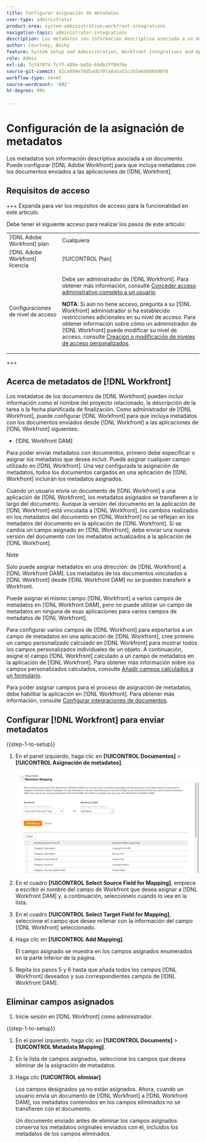 ```yaml
---
title: Configurar asignación de metadatos
user-type: administrator
product-area: system-administration;workfront-integrations
navigation-topic: administrator-integrations
description: Los metadatos son información descriptiva asociada a un documento. Puede configurar [!DNL Adobe Workfront] para que incluya metadatos con los documentos enviados a aplicaciones de  [!DNL Workfront] .
author: Courtney, Becky
feature: System Setup and Administration, Workfront Integrations and Apps
role: Admin
exl-id: 7cf4787d-7cff-489e-bd5b-69db3ff09f6e
source-git-commit: d2ca099e78d5adb707a0a5a53ccb2e6dd06698f8
workflow-type: tm+mt
source-wordcount: '602'
ht-degree: 99%

---
```


# Configuración de la asignación de metadatos

Los metadatos son información descriptiva asociada a un documento. Puede configurar [!DNL Adobe Workfront] para que incluya metadatos con los documentos enviados a las aplicaciones de [!DNL Workfront].

## Requisitos de acceso

+++ Expanda para ver los requisitos de acceso para la funcionalidad en este artículo.

Debe tener el siguiente acceso para realizar los pasos de este artículo:

<table style="table-layout:auto"> 
 <col> 
 <col> 
 <tbody> 
  <tr> 
   <td role="rowheader">[!DNL Adobe Workfront] plan</td> 
   <td>Cualquiera</td> 
  </tr> 
  <tr> 
   <td role="rowheader">[!DNL Adobe Workfront] licencia</td> 
   <td>[!UICONTROL Plan]</td> 
  </tr> 
  <tr> 
   <td role="rowheader">Configuraciones de nivel de acceso</td> 
   <td> <p>Debe ser administrador de [!DNL Workfront]. Para obtener más información, consulte <a href="../../administration-and-setup/add-users/configure-and-grant-access/grant-a-user-full-administrative-access.md" class="MCXref xref">Conceder acceso administrativo completo a un usuario</a>.</p> <p><b>NOTA</b>: Si aún no tiene acceso, pregunta a su [!DNL Workfront] administrador si ha establecido restricciones adicionales en su nivel de acceso. Para obtener información sobre cómo un administrador de [!DNL Workfront] puede modificar su nivel de acceso, consulte <a href="../../administration-and-setup/add-users/configure-and-grant-access/create-modify-access-levels.md" class="MCXref xref">Creación o modificación de niveles de acceso personalizados</a>.</p> </td> 
  </tr> 
 </tbody> 
</table>

+++

## Acerca de metadatos de [!DNL Workfront]

Los metadatos de los documentos de [!DNL Workfront] pueden incluir información como el nombre del proyecto relacionado, la descripción de la tarea o la fecha planificada de finalización. Como administrador de [!DNL Workfront], puede configurar [!DNL Workfront] para que incluya metadatos con los documentos enviados desde [!DNL Workfront] a las aplicaciones de [!DNL Workfront] siguientes:

* [!DNL Workfront DAM]

Para poder enviar metadatos con documentos, primero debe especificar o asignar los metadatos que desea incluir. Puede asignar cualquier campo utilizado en [!DNL Workfront]. Una vez configurada la asignación de metadatos, todos los documentos cargados en una aplicación de [!DNL Workfront] incluirán los metadatos asignados.

Cuando un usuario envía un documento de [!DNL Workfront] a una aplicación de [!DNL Workfront], los metadatos asignados se transfieren a lo largo del documento. Aunque la versión del documento en la aplicación de [!DNL Workfront] está vinculada a [!DNL Workfront], los cambios realizados en los metadatos del documento en [!DNL Workfront] no se reflejan en los metadatos del documento en la aplicación de [!DNL Workfront]. Si se cambia un campo asignado en [!DNL Workfront], debe enviar una nueva versión del documento con los metadatos actualizados a la aplicación de [!DNL Workfront].

>[!NOTE]
>
>Solo puede asignar metadatos en una dirección: de [!DNL Workfront] a [!DNL Workfront DAM]. Los metadatos de los documentos vinculados a [!DNL Workfront] desde [!DNL Workfront DAM] no se pueden transferir a Workfront.

Puede asignar el mismo campo [!DNL Workfront] a varios campos de metadatos en [!DNL Workfront DAM], pero no puede utilizar un campo de metadatos en ninguna de esas aplicaciones para varios campos de metadatos de [!DNL Workfront].

Para configurar varios campos de [!DNL Workfront] para exportarlos a un campo de metadatos en una aplicación de [!DNL Workfront], cree primero un campo personalizado calculado en [!DNL Workfront] para mostrar todos los campos personalizados individuales de un objeto. A continuación, asigne el campo [!DNL Workfront] calculado a un campo de metadatos en la aplicación de [!DNL Workfront]. Para obtener más información sobre los campos personalizados calculados, consulte [Añadir campos calculados a un formulario](/help/quicksilver/administration-and-setup/customize-workfront/create-manage-custom-forms/form-designer/design-a-form/add-a-calculated-field.md).

Para poder asignar campos para el proceso de asignación de metadatos, debe habilitar la aplicación en [!DNL Workfront]. Para obtener más información, consulte [Configurar integraciones de documentos](../../administration-and-setup/configure-integrations/configure-document-integrations.md).

## Configurar [!DNL Workfront] para enviar metadatos

{{step-1-to-setup}}

1. En el panel izquierdo, haga clic en **[!UICONTROL Documentos]** > **[!UICONTROL Asignación de metadatos]**.

   ![Asignación de metadatos](assets/metadata-mapping.png)

1. En el cuadro **[!UICONTROL Select Source Field for Mapping]**, empiece a escribir el nombre del campo de Workfront que desea asignar a [!DNL Workfront DAM] y, a continuación, selecciónelo cuando lo vea en la lista.
1. En el cuadro **[!UICONTROL Select Target Field for Mapping]**, seleccione el campo que desee rellenar con la información del campo [!DNL Workfront] seleccionado.

1. Haga clic en **[!UICONTROL Add Mapping]**.

   El campo asignado se muestra en los campos asignados enumerados en la parte inferior de la página.

1. Repita los pasos 5 y 6 hasta que añada todos los campos [!DNL Workfront] deseados y sus correspondientes campos de [!DNL Workfront DAM].

## Eliminar campos asignados

1. Inicie sesión en [!DNL Workfront] como administrador.

{{step-1-to-setup}}

1. En el panel izquierdo, haga clic en **[!UICONTROL Documents]** > **[!UICONTROL Metadata Mapping]**.

1. En la lista de campos asignados, seleccione los campos que desea eliminar de la asignación de metadatos.
1. Haga clic **[!UICONTROL eliminar]**.

   Los campos designados ya no están asignados. Ahora, cuando un usuario envía un documento de [!DNL Workfront] a [!DNL Workfront DAM], los metadatos contenidos en los campos eliminados no se transfieren con el documento.

   Un documento enviado antes de eliminar los campos asignados conserva los metadatos originales enviados con él, incluidos los metadatos de los campos eliminados.
